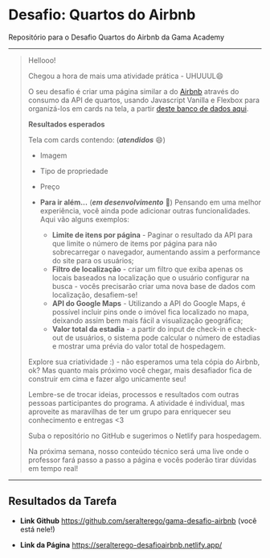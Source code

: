 # Desafio: Quartos do Airbnb

Repositório para o Desafio Quartos do Airbnb da Gama Academy

---

> Hellooo!
>
> Chegou a hora de mais uma atividade prática - UHUUUL:smile:
>
> O seu desafio é criar uma página similar a do [Airbnb](https://www.airbnb.com.br/) através do consumo da API de quartos, usando Javascript Vanilla e Flexbox para organizá-los em cards na tela, a partir [deste banco de dados aqui](https://api.sheety.co/30b6e400-9023-4a15-8e6c-16aa4e3b1e72).
>
> **Resultados esperados**
>
> Tela com cards contendo: (**_atendidos_** :smile:)
>
> - Imagem
> - Tipo de propriedade
> - Preço
>
> - **Para ir além...** (**_em desenvolvimento_** :thinking:)
> Pensando em uma melhor experiência, você ainda pode adicionar outras funcionalidades. Aqui vão alguns exemplos:
>
>   - **Limite de itens por página** - Paginar o resultado da API para que limite o número de items por página para não sobrecarregar o navegador, aumentando assim a performance do site para os usuários;
>   - **Filtro de localização** - criar um filtro que exiba apenas os locais baseados na localização que o usuário configurar na busca - vocês precisarão criar uma nova base de dados com localização, desafiem-se!
>   - **API do Google Maps** - Utilizando a API do Google Maps, é possível incluir pins onde o imóvel fica localizado no mapa, deixando assim bem mais fácil a visualização geográfica;
>   - **Valor total da estadia** - a partir do input de check-in e check-out de usuários, o sistema pode calcular o número de estadias e mostrar uma prévia do valor total de hospedagem.
>
> Explore sua criatividade :) - não esperamos uma tela cópia do Airbnb, ok? Mas quanto mais próximo você chegar, mais desafiador fica de construir em cima e fazer algo unicamente seu!
>
> Lembre-se de trocar ideias, processos e resultados com outras pessoas participantes do programa.
> A atividade é individual, mas aproveite as maravilhas de ter um grupo para enriquecer seu conhecimento e entregas <3
>
> Suba o repositório no GitHub e sugerimos o Netlify para hospedagem.
>
> Na próxima semana, nosso conteúdo técnico será uma live onde o professor fará passo a passo a página e vocês poderão tirar dúvidas em tempo real!

---

## Resultados da Tarefa

- **Link Github**
<https://github.com/seralterego/gama-desafio-airbnb> (você está nele!)

- **Link da Página**
<https://seralterego-desafioairbnb.netlify.app/>
